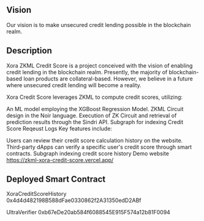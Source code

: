 ## Vision

Our vision is to make unsecured credit lending possible in the blockchain realm.

## Description

Xora ZKML Credit Score is a project conceived with the vision of enabling credit lending in the blockchain realm. Presently, the majority of blockchain-based loan products are collateral-based. However, we believe in a future where unsecured credit lending will become a reality.

Xora Credit Score leverages ZKML to compute credit scores, utilizing:

An ML model employing the XGBoost Regression Model.
ZKML Circuit design in the Noir language.
Execution of ZK Circuit and retrieval of prediction results through the Sindri API.
Subgraph for indexing Credit Score Reqeust Logs
Key features include:

Users can review their credit score calculation history on the website.
Third-party dApps can verify a specific user's credit score through smart contracts.
Subgraph indexing credit score history
Demo website https://zkml-xora-credit-score.vercel.app/

## Deployed Smart Contract

XoraCreditScoreHistory 0x4d4d482198B588dFae0330862f2A31350edD2ABf

UltraVerifier 0xb67eDe20ab584f6088545E915F574a12b81F0094